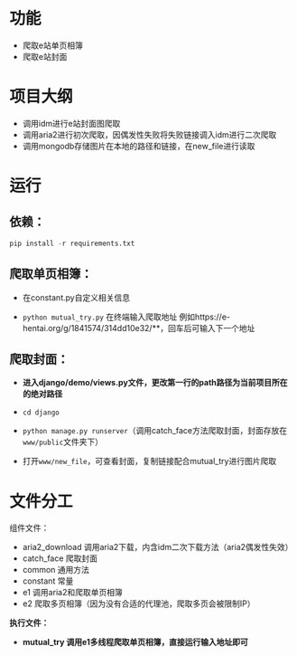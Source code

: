 # 功能

- 爬取e站单页相簿
- 爬取e站封面

# 项目大纲

- 调用idm进行e站封面图爬取
- 调用aria2进行初次爬取，因偶发性失败将失败链接调入idm进行二次爬取
- 调用mongodb存储图片在本地的路径和链接，在new_file进行读取

# 运行

## 依赖：

```python
pip install -r requirements.txt
```

## 爬取单页相簿：

- 在constant.py自定义相关信息

- `python mutual_try.py`   在终端输入爬取地址 例如https://e-hentai.org/g/1841574/314dd10e32/**，回车后可输入下一个地址

## 爬取封面：

- **进入django/demo/views.py文件，更改第一行的path路径为当前项目所在的绝对路径**

- `cd django`
- `python manage.py runserver`（调用catch_face方法爬取封面，封面存放在`www/public`文件夹下）
- 打开`www/new_file`，可查看封面，复制链接配合mutual_try进行图片爬取

# 文件分工

组件文件：

- aria2_download 调用aria2下载，内含idm二次下载方法（aria2偶发性失效）
- catch_face 爬取封面
- common 通用方法
- constant 常量
- e1  调用aria2和爬取单页相簿
- e2 爬取多页相簿（因为没有合适的代理池，爬取多页会被限制IP）

**执行文件：**

- **mutual_try  调用e1多线程爬取单页相簿，直接运行输入地址即可**